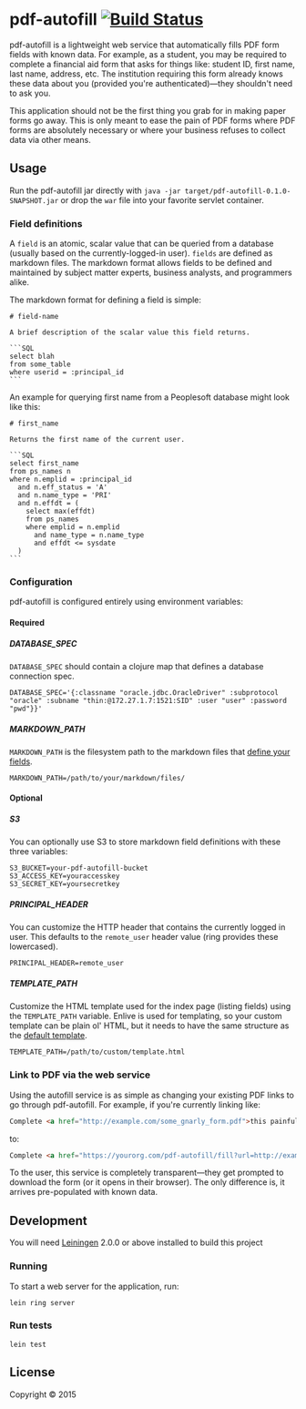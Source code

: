 # pdf-autofill [![Build Status](https://travis-ci.org/cdinger/pdf-autofill.svg?branch=master)](https://travis-ci.org/cdinger/pdf-autofill)

pdf-autofill is a lightweight web service that automatically fills PDF form
fields with known data. For example, as a student, you may be required to
complete a financial aid form that asks for things like: student ID, first name,
last name, address, etc. The institution requiring this form already knows these
data about you (provided you're authenticated)—they shouldn't need to ask you.

This application should not be the first thing you grab for in making paper
forms go away. This is only meant to ease the pain of PDF forms where PDF forms
are absolutely necessary or where your business refuses to collect data via other
means.

## Usage

Run the pdf-autofill jar directly with `java -jar target/pdf-autofill-0.1.0-SNAPSHOT.jar`
or drop the `war` file into your favorite servlet container.

### Field definitions

A `field` is an atomic, scalar value that can be queried from a database (usually based
on the currently-logged-in user). `fields` are defined as markdown files. The markdown
format allows fields to be defined and maintained by subject matter experts, business
analysts, and programmers alike.

The markdown format for defining a field is simple:

    # field-name

    A brief description of the scalar value this field returns.

    ```SQL
    select blah
    from some_table
    where userid = :principal_id
    ```

An example for querying first name from a Peoplesoft database might look like this:

    # first_name

    Returns the first name of the current user.

    ```SQL
    select first_name
    from ps_names n
    where n.emplid = :principal_id
      and n.eff_status = 'A'
      and n.name_type = 'PRI'
      and n.effdt = (
        select max(effdt)
        from ps_names
        where emplid = n.emplid
          and name_type = n.name_type
          and effdt <= sysdate
      )
    ```

### Configuration

pdf-autofill is configured entirely using environment variables:

#### Required

##### DATABASE_SPEC

`DATABASE_SPEC` should contain a clojure map that defines a database connection
spec.

`DATABASE_SPEC='{:classname "oracle.jdbc.OracleDriver"
                 :subprotocol "oracle"
                 :subname "thin:@172.27.1.7:1521:SID"
                 :user "user"
                 :password "pwd"}}'`

##### MARKDOWN_PATH

`MARKDOWN_PATH` is the filesystem path to the markdown files that
[define your fields](#field-definitions).

`MARKDOWN_PATH=/path/to/your/markdown/files/`

#### Optional

##### S3

You can optionally use S3 to store markdown field definitions with these three
variables:

```
S3_BUCKET=your-pdf-autofill-bucket
S3_ACCESS_KEY=youraccesskey
S3_SECRET_KEY=yoursecretkey
```

##### PRINCIPAL_HEADER

You can customize the HTTP header that contains the currently logged in user.
This defaults to the `remote_user` header value (ring provides these lowercased).

`PRINCIPAL_HEADER=remote_user`

##### TEMPLATE_PATH

Customize the HTML template used for the index page (listing fields) using the
`TEMPLATE_PATH` variable. Enlive is used for templating, so your custom template
can be plain ol' HTML, but it needs to have the same structure as the [default
template](resources/public/index.html).

`TEMPLATE_PATH=/path/to/custom/template.html`

### Link to PDF via the web service

Using the autofill service is as simple as changing your existing PDF links to go
through pdf-autofill. For example, if you're currently linking like:

```html
Complete <a href="http://example.com/some_gnarly_form.pdf">this painful form</a>.
```

to:

```html
Complete <a href="https://yourorg.com/pdf-autofill/fill?url=http://example.com/some_gnarly_form.pdf">this painful form</a>.
```

To the user, this service is completely transparent—they get prompted to download the
form (or it opens in their browser). The only difference is, it arrives pre-populated
with known data.

## Development

You will need [Leiningen][] 2.0.0 or above installed to build this project

[leiningen]: https://github.com/technomancy/leiningen

### Running

To start a web server for the application, run:

    lein ring server

### Run tests

    lein test

## License

Copyright © 2015
